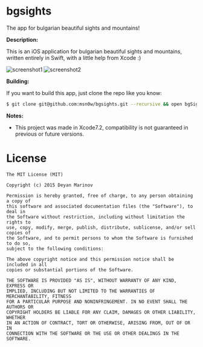 # bgsights
The app for bulgarian beautiful sights and mountains!

__Description:__  

This is an iOS application for bulgarian beautiful sights and mountains, written entirely in Swift, with a little help from Xcode :)

![screenshot1](https://www.dropbox.com/s/6opejmqm8n21lxd/scr1.png)
![screenshot2](https://www.dropbox.com/s/on2l8r2ocu19myj/scr2.png)

__Building:__  

If you want to build this app, just clone the repo like you know:

```sh
$ git clone git@github.com:msn0w/bgsights.git --recursive && open bgSights.xcodeproj
```

__Notes:__  

* This project was made in Xcode7.2, compatibility is not guaranteed in previous or future versions.

License
=======

    The MIT License (MIT)

    Copyright (c) 2015 Deyan Marinov

    Permission is hereby granted, free of charge, to any person obtaining a copy of
    this software and associated documentation files (the "Software"), to deal in
    the Software without restriction, including without limitation the rights to
    use, copy, modify, merge, publish, distribute, sublicense, and/or sell copies of
    the Software, and to permit persons to whom the Software is furnished to do so,
    subject to the following conditions:

    The above copyright notice and this permission notice shall be included in all
    copies or substantial portions of the Software.

    THE SOFTWARE IS PROVIDED "AS IS", WITHOUT WARRANTY OF ANY KIND, EXPRESS OR
    IMPLIED, INCLUDING BUT NOT LIMITED TO THE WARRANTIES OF MERCHANTABILITY, FITNESS
    FOR A PARTICULAR PURPOSE AND NONINFRINGEMENT. IN NO EVENT SHALL THE AUTHORS OR
    COPYRIGHT HOLDERS BE LIABLE FOR ANY CLAIM, DAMAGES OR OTHER LIABILITY, WHETHER
    IN AN ACTION OF CONTRACT, TORT OR OTHERWISE, ARISING FROM, OUT OF OR IN
    CONNECTION WITH THE SOFTWARE OR THE USE OR OTHER DEALINGS IN THE SOFTWARE.
